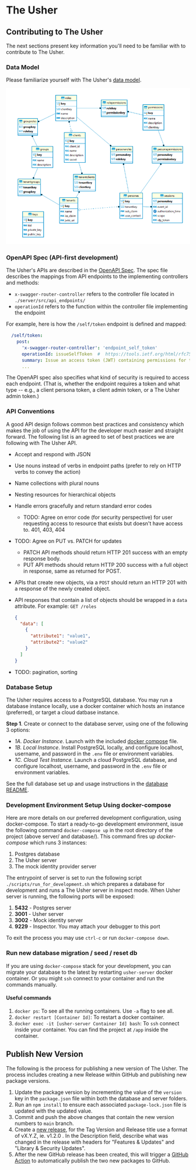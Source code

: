 # The Usher

## Contributing to The Usher

The next sections present key information you'll need to be familiar with to contribute to The Usher.

### Data Model

Please familiarize yourself with The Usher's [data model](./DATAMODEL.md).

![Entity Relationship Diagram](../diagrams/the_usher_entity_relationship_diagram.png)

### OpenAPI Spec (API-first development)

The Usher's APIs are described in the [OpenAPI Spec](./the-usher/the-usher-openapi-spec.yaml).  The spec file describes the mappings from API endpoints to the implementing controllers and methods:

- `x-swagger-router-controller` refers to the controller file located in `./server/src/api_endpoints/`
- `operationId` refers to the function within the controller file implementing the endpoint

For example, here is how the `/self/token` endpoint is defined and mapped:

```yaml
  /self/token:
    post:
      'x-swagger-router-controller': 'endpoint_self_token'
      operationId: issueSelfToken  #  https://tools.ietf.org/html/rfc7523#section-2.1
      summary: Issue an access token (JWT) containing permissions for the logged-in persona to cover the requested scope.
      ...
```

The OpenAPI spec also specifies what kind of security is required to access each endpoint. (That is, whether the endpoint requires a token and what type -- e.g., a client persona token, a client admin token, or a The Usher admin token.)

### API Conventions

A good API design follows common best practices and consistency which makes the job of using the API for the developer much easier and straight forward. The following list is an agreed to set of best practices we are following with The Usher API.

- Accept and respond with JSON
- Use nouns instead of verbs in endpoint paths (prefer to rely on HTTP verbs to convey the action)
- Name collections with plural nouns
- Nesting resources for hierarchical objects
- Handle errors gracefully and return standard error codes
  - TODO: Agree on error code (for security perspective) for user requesting access to resource that exists but doesn't have access to. 401, 403, 404
- TODO: Agree on PUT vs. PATCH for updates
  - PATCH API methods should return HTTP 201 success with an empty response body.
  - PUT API methods should return HTTP 200 success with a full object in response, same as returned for POST.
- APIs that create new objects, via a `POST` should return an HTTP 201 with a response of the newly created object.
- API responses that contain a list of objects should be wrapped in a `data` attribute. For example: `GET /roles`

  ```json
  {
    "data": [
      {
        "attribute1": "value1",
        "attribute2": "value2"
      }
    ]
  }
  ```

- TODO: pagination, sorting

### Database Setup

The Usher requires access to a PostgreSQL database. You may run a database instance locally, use a docker container which hosts an instance (preferred), or target a cloud datbase instance.

**Step 1**.  Create or connect to the database server, using one of the following 3 options:

- *1A. Docker Instance*.  Launch with the included [docker compose](https://docs.docker.com/compose/gettingstarted/) file.
- *1B. Local Instance*. Install PostgreSQL locally, and configure localhost, username, and password in the `.env` file or environment variables.
- *1C. Cloud Test Instance.*  Launch a cloud PostgreSQL database, and configure localhost, username, and password in the `.env` file or environment variables.

See the full database set up and usage instructions in the [database README](../database).

### Development Environment Setup Using docker-compose

Here are more details on our preferred development configuration, using docker-compose.  To start a ready-to-go development environment, issue the following command `docker-compose up` in the root directory of the project (above server/ and database/). This command fires up *docker-compose* which runs 3 instances:

1. Postgres database
2. The Usher server
3. The mock identity provider server

The entrypoint of server is set to run the following script `./scripts/run_for_development.sh` which prepares a database for development and runs a The Usher server in inspect mode.
When Usher server is running, the following ports will be exposed:

1. **5432** - Postgres server
1. **3001** - Usher server
1. **3002** - Mock identity server
1. **9229** - Inspector. You may attach your debugger to this port

To exit the process you may use `ctrl-c` or run `docker-compose down`.

### Run new database migration / seed / reset db

If you are using `docker-compose` stack for your development, you can migrate your database to the latest by restarting `usher-server` docker container. Or you might `ssh` connect to your container and run the commands manually.

#### Useful commands

1. `docker ps`: To see all the running containers. Use `-a` flag to see all.
1. `docker restart [Container Id]`: To restart a docker container.
1. `docker exec -it [usher-server Container Id] bash`: To `ssh` connect inside your container. You can find the project at `/app` inside the container.

## Publish New Version

The following is the process for publishing a new version of The Usher. The process includes creating a new Release within GitHub and publishing new package versions.

1. Update the package version by incrementing the value of the `version` key in the `package.json` file within both the database and server folders.
1. Run an `npm install` to ensure each associated `package-lock.json` file is updated with the updated value.
1. Commit and push the above changes that contain the new version numbers to `main` branch.
1. Create a [new release](https://github.com/DMGT-TECH/the-usher-server/releases/new), for the Tag Version and Release title use a format of vX.Y.Z, ie. v1.2.0 . In the Description field, describe what was changed in the release with headers for "Features & Updates" and "Library & Security Updates".
1. After the new GitHub release has been created, this will trigger a [GitHub Action](https://github.com/DMGT-TECH/the-usher-server/actions?query=workflow%3A%22Publish+npm+package%22) to automatically publish the two new packages to GitHub.
